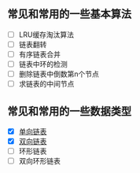 ## 常见和常用的一些基本算法
- [ ]  LRU缓存淘汰算法
- [ ]  链表翻转  
- [ ]  有序链表合并  
- [ ]  链表中环的检测  
- [ ]  删除链表中倒数第n个节点
- [ ]  求链表的中间节点
## 常见和常用的一些数据类型  
- [x] [单向链表](demo/SinglyList.java)
- [x] [双向链表](demo/DoubledList.java)
- [ ] 环形链表
- [ ] 双向环形链表